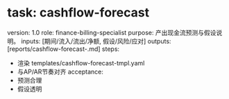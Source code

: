 # task: cashflow-forecast

version: 1.0
role: finance-billing-specialist
purpose: 产出现金流预测与假设说明。
inputs: [期间/流入/流出/净额, 假设/风险/应对]
outputs: [reports/cashflow-forecast-<period>.md]
steps:

- 渲染 templates/cashflow-forecast-tmpl.yaml
- 与AP/AR节奏对齐
  acceptance:
- 预测合理
- 假设透明
